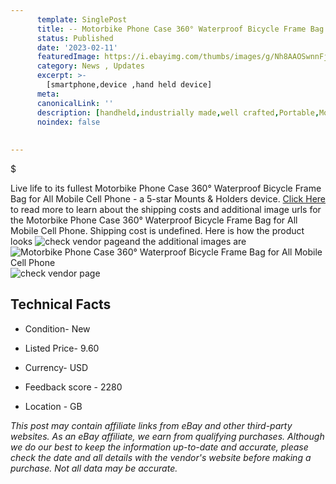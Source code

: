 ```yaml
---
      template: SinglePost
      title: -- Motorbike Phone Case 360° Waterproof Bicycle Frame Bag for All Mobile Cell Phone
      status: Published
      date: '2023-02-11'
      featuredImage: https://i.ebayimg.com/thumbs/images/g/Nh8AAOSwnnFjouAA/s-l225.jpg
      category: News , Updates
      excerpt: >-
        [smartphone,device ,hand held device]
      meta:
      canonicalLink: ''
      description: [handheld,industrially made,well crafted,Portable,Mobile,Compact,Convenient,Lightweight,Maneuverable,Man-portable,Miniature,Carriable,Hand-held,Light,Holdable,Transportable,Mobile device,Pocket-sized,On-the-go,Wireless,Cordless,Compact size,Convenient size, smartphone,device ,hand held device]
      noindex: false
      
        
---
```

$

Live life to its fullest Motorbike Phone Case 360° Waterproof Bicycle Frame Bag for All Mobile Cell Phone - a 5-star Mounts & Holders device. [Click Here](https://www.ebay.com/itm/304626761772?hash=item46ed2b802c%3Ag%3ANh8AAOSwnnFjouAA&mkevt=1&mkcid=1&mkrid=711-53200-19255-0&campid=%253CePNCampaignId%253E&customid=%253CreferenceId%253E&toolid=10049) to read more to learn about the shipping costs and additional image urls for the Motorbike Phone Case 360° Waterproof Bicycle Frame Bag for All Mobile Cell Phone. Shipping cost is undefined. Here is how the product looks ![check vendor page](https://i.ebayimg.com/thumbs/images/g/Nh8AAOSwnnFjouAA/s-l225.jpg)and the additional images are![Motorbike Phone Case 360° Waterproof Bicycle Frame Bag for All Mobile Cell Phone](https://i.ebayimg.com/images/g/Nh8AAOSwnnFjouAA/s-l500.jpg)![check vendor page](https://origin-galleryplus.ebayimg.com/ws/web/304626761772_2_0_1/225x225.jpg,https://origin-galleryplus.ebayimg.com/ws/web/304626761772_3_0_1/225x225.jpg,https://origin-galleryplus.ebayimg.com/ws/web/304626761772_4_0_1/225x225.jpg,https://origin-galleryplus.ebayimg.com/ws/web/304626761772_5_0_1/225x225.jpg,https://origin-galleryplus.ebayimg.com/ws/web/304626761772_6_0_1/225x225.jpg,https://origin-galleryplus.ebayimg.com/ws/web/304626761772_7_0_1/225x225.jpg,https://origin-galleryplus.ebayimg.com/ws/web/304626761772_8_0_1/225x225.jpg,https://origin-galleryplus.ebayimg.com/ws/web/304626761772_9_0_1/225x225.jpg,https://origin-galleryplus.ebayimg.com/ws/web/304626761772_10_0_1/225x225.jpg,https://origin-galleryplus.ebayimg.com/ws/web/304626761772_11_0_1/225x225.jpg,https://origin-galleryplus.ebayimg.com/ws/web/304626761772_12_0_1/225x225.jpg,https://origin-galleryplus.ebayimg.com/ws/web/304626761772_13_0_1/225x225.jpg,https://origin-galleryplus.ebayimg.com/ws/web/304626761772_14_0_1/225x225.jpg,https://origin-galleryplus.ebayimg.com/ws/web/304626761772_15_0_1/225x225.jpg,https://origin-galleryplus.ebayimg.com/ws/web/304626761772_16_0_1/225x225.jpg)



 ## Technical Facts 



     
      

 - Condition- New 


      

 - Listed Price- 9.60 


      

 - Currency- USD 


      

 - Feedback score - 2280 


      

 - Location - GB 


      
      

 *_This post may contain affiliate links from eBay and other third-party websites. As an eBay affiliate, we earn from qualifying purchases. Although we do our best to keep the information up-to-date and accurate, please check the date and all details with the vendor's website before making a purchase. Not all data may be accurate._*







